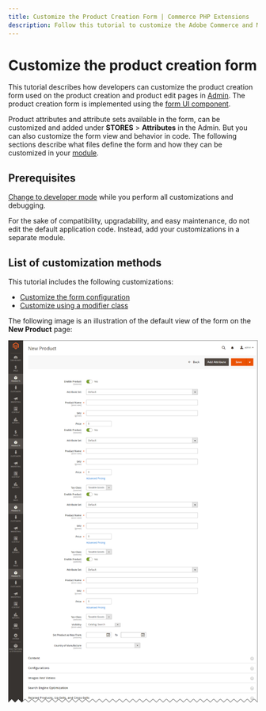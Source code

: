 ```yaml
---
title: Customize the Product Creation Form | Commerce PHP Extensions
description: Follow this tutorial to customize the Adobe Commerce and Magento Open Source product creation form.
---
```


# Customize the product creation form

This tutorial describes how developers can customize the product creation form used on the product creation and product edit pages in [Admin](https://glossary.magento.com/admin). The product creation form is implemented using the [form UI component](https://devdocs.magento.com/guides/v2.4/ui_comp_guide/components/ui-form.html).

Product attributes and attribute sets available in the form, can be customized and added under **STORES** > **Attributes** in the Admin. But you can also customize the form view and behavior in code. The following sections describe what files define the form and how they can be customized in your [module](https://glossary.magento.com/module).

## Prerequisites

[Change to developer mode](https://devdocs.magento.com/guides/v2.4/config-guide/cli/config-cli-subcommands-mode.html) while you perform all customizations and debugging.

For the sake of compatibility, upgradability, and easy maintenance, do not edit the default application code. Instead, add your customizations in a separate module.

## List of customization methods

This tutorial includes the following customizations:

*  [Customize the form configuration](configuration.md)
*  [Customize using a modifier class](modifier-class.md)

The following image is an illustration of the default view of the form on the **New Product** page:

![The product creation page in Admin](../../../_images/tutorials/product_pmg.png)
